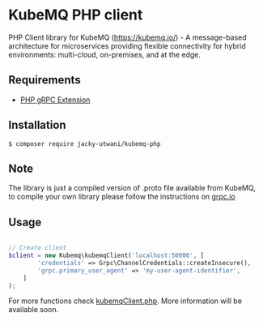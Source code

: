 # KubeMQ PHP client
PHP Client library for KubeMQ (https://kubemq.io/) - A message-based architecture for microservices providing flexible connectivity for hybrid environments: multi-cloud, on-premises, and at the edge.

## Requirements
- [PHP gRPC Extension](https://pecl.php.net/package/gRPC)

## Installation
```
$ composer require jacky-utwani/kubemq-php
```
## Note
The library is just a compiled version of .proto file available from KubeMQ, to compile your own library please follow the instructions on [grpc.io](https://grpc.io/docs/languages/php/quickstart)

## Usage
```php

// Create client
$client = new Kubemq\kubemqClient('localhost:50000', [
        'credentials' => Grpc\ChannelCredentials::createInsecure(),
        'grpc.primary_user_agent' => 'my-user-agent-identifier',
    ]
);

```
For more functions check [kubemqClient.php](https://github.com/jacky-utwani/kubemq-php/blob/master/src/Kubemq/kubemqClient.php).
More information will be available soon.